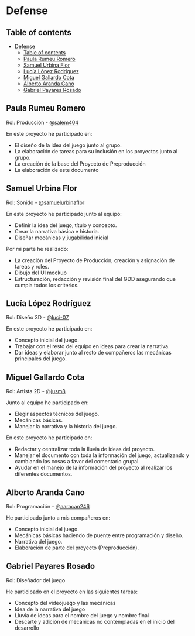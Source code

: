 # Defense

## Table of contents

- [Defense](#defense)
  - [Table of contents](#table-of-contents)
  - [Paula Rumeu Romero](#paula-rumeu-romero)
  - [Samuel Urbina Flor](#samuel-urbina-flor)
  - [Lucía López Rodríguez](#lucía-lópez-rodríguez)
  - [Miguel Gallardo Cota](#miguel-gallardo-cota)
  - [Alberto Aranda Cano](#alberto-aranda-cano)
  - [Gabriel Payares Rosado](#gabriel-payares-rosado)

## Paula Rumeu Romero

Rol: Producción - [@salem404](https://github.com/salem404)

En este proyecto he participado en:

- El diseño de la idea del juego junto al grupo.
- La elaboración de tareas para su inclusión en los proyectos junto al grupo.
- La creación de la base del Proyecto de Preproducción
- La elaboración de este documento

## Samuel Urbina Flor

Rol: Sonido - [@samuelurbinaflor](https://github.com/samuelurbinaflor)

En este proyecto he participado junto al equipo:

- Definir la idea del juego, título y concepto.
- Crear la narrativa básica e historia.
- Diseñar mecánicas y jugabilidad inicial

Por mi parte he realizado:

- La creación del Proyecto de Producción, creación y asignación de tareas y roles.
- Dibujo del UI mockup
- Estructuración, redacción y revisión final del GDD asegurando que cumpla todos los criterios.

## Lucía López Rodríguez

Rol: Diseño 3D - [@luci-07](https://github.com/luci-07)

En este proyecto he participado en:

- Concepto inicial del juego.
- Trabajar con el resto del equipo en ideas para crear la narrativa.
- Dar ideas y elaborar junto al resto de compañeros las mecánicas principales del juego.

## Miguel Gallardo Cota

Rol: Artista 2D - [@jusm8](https://github.com/Jusm8)

Junto al equipo he participado en:

- Elegir aspectos técnicos del juego.
- Mecánicas básicas.
- Manejar la narrativa y la historia del juego.

En este proyecto he participado en:

- Redactar y centralizar toda la lluvia de ideas del proyecto.
- Manejar el documento con toda la información del juego, actualizando y cambiando las cosas a favor del comentario grupal.
- Ayudar en el manejo de la información del proyecto al realizar los diferentes documentos.

## Alberto Aranda Cano

Rol: Programación - [@aaracan246](https://github.com/aaracan246)

He participado junto a mis compañeros en:

- Concepto inicial del juego.
- Mecánicas básicas haciendo de puente entre programación y diseño.
- Narrativa del juego.
- Elaboración de parte del proyecto (Preproducción).

## Gabriel Payares Rosado

Rol: Diseñador del juego

He participado en el proyecto en las siguientes tareas:

- Concepto del videojuego y las mecánicas
- Idea de la narrativa del juego
- Lluvia de ideas para el nombre del juego y nombre final
- Descarte y adición de mecánicas no contempladas en el inicio del desarrollo
